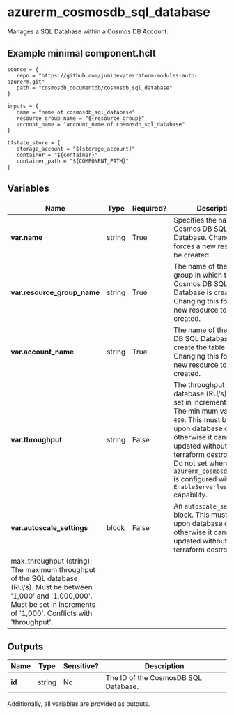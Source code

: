 # azurerm_cosmosdb_sql_database

Manages a SQL Database within a Cosmos DB Account.

## Example minimal component.hclt

```hcl
source = {
   repo = "https://github.com/jumidev/terraform-modules-auto-azurerm.git" 
   path = "cosmosdb_documentdb/cosmosdb_sql_database" 
}

inputs = {
   name = "name of cosmosdb_sql_database" 
   resource_group_name = "${resource_group}" 
   account_name = "account_name of cosmosdb_sql_database" 
}

tfstate_store = {
   storage_account = "${storage_account}" 
   container = "${container}" 
   container_path = "${COMPONENT_PATH}" 
}

```

## Variables

| Name | Type | Required? |  Description |
| ---- | ---- | --------- |  ----------- |
| **var.name** | string | True | Specifies the name of the Cosmos DB SQL Database. Changing this forces a new resource to be created. | 
| **var.resource_group_name** | string | True | The name of the resource group in which the Cosmos DB SQL Database is created. Changing this forces a new resource to be created. | 
| **var.account_name** | string | True | The name of the Cosmos DB SQL Database to create the table within. Changing this forces a new resource to be created. | 
| **var.throughput** | string | False | The throughput of SQL database (RU/s). Must be set in increments of `100`. The minimum value is `400`. This must be set upon database creation otherwise it cannot be updated without a manual terraform destroy-apply. Do not set when `azurerm_cosmosdb_account` is configured with `EnableServerless` capability. | 
| **var.autoscale_settings** | block | False | An `autoscale_settings` block. This must be set upon database creation otherwise it cannot be updated without a manual terraform destroy-apply. | | `autoscale_settings` block structure: || 
|   max_throughput (string): The maximum throughput of the SQL database (RU/s). Must be between '1,000' and '1,000,000'. Must be set in increments of '1,000'. Conflicts with 'throughput'. ||




## Outputs

| Name | Type | Sensitive? | Description |
| ---- | ---- | --------- | --------- |
| **id** | string | No  | The ID of the CosmosDB SQL Database. | 

Additionally, all variables are provided as outputs.
